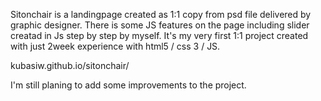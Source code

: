 Sitonchair is a landingpage created as 1:1 copy from psd file delivered by graphic designer.
There is some JS features on the page including slider creatad in Js step by step by myself.
It's my very first 1:1 project created with just 2week experience with html5 / css 3 / JS.

kubasiw.github.io/sitonchair/

I'm still planing to add some improvements to the project.